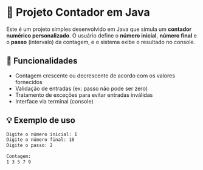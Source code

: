 # 🧮 Projeto Contador em Java

Este é um projeto simples desenvolvido em Java que simula um **contador numérico personalizado**. O usuário define o **número inicial**, **número final** e o **passo** (intervalo) da contagem, e o sistema exibe o resultado no console.

## 🚀 Funcionalidades

- Contagem crescente ou decrescente de acordo com os valores fornecidos
- Validação de entradas (ex: passo não pode ser zero)
- Tratamento de exceções para evitar entradas inválidas
- Interface via terminal (console)

## 💡 Exemplo de uso

```bash
Digite o número inicial: 1
Digite o número final: 10
Digite o passo: 2

Contagem:
1 3 5 7 9

